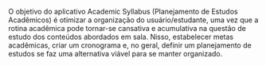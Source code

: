 O objetivo do aplicativo Academic Syllabus (Planejamento de Estudos Acadêmicos) é otimizar a organização do usuário/estudante, uma vez que a rotina acadêmica pode tornar-se cansativa e acumulativa na questão de estudo dos conteúdos abordados em sala. Nisso, estabelecer metas acadêmicas, criar um cronograma e, no geral, definir um planejamento de estudos se faz uma alternativa viável para se manter organizado. 
